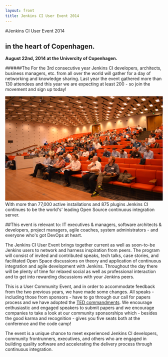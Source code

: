```yaml
---
layout: front
title: Jenkins CI User Event 2014 
---
```

#Jenkins CI User Event 2014

## in the heart of Copenhagen.

__August 22nd, 2014 at the Univercity of Copenhagen.__

######The For the 3rd consecutive year Jenkins CI developers, architects, business managers, etc. from all over the world will gather for a day of networking and knowledge sharing. Last year the event gathered more than 130 attendees and this year we are expecting at least 200 - so join the movement and sign up today!

<a href="https://plus.google.com/photos/112243565708972138490/albums/5922621584844676529" target="_blank">
<img src="/images/jci2014.png" class="stdright" style="width:500."></a>
With more than 77,000 active installations and 875 plugins Jenkins CI continues to be the world's’ leading Open Source continuous integration server. 

##This event is relevant to:
IT executives & managers, software architects & developers, project managers, agile coaches, system administrators - and everyone who's got DevOps at heart.

The Jenkins CI User Event brings together current as well as soon-to-be Jenkins users to network and harness inspiration from peers. The program will consist of invited and contributed speaks, tech talks, case stories, and facilitated Open Space discussions on theory and application of continuous integration and agile development with Jenkins. Throughout the day there will be plenty of time for relaxed social as well as professional interaction and to get into rewarding discussions with your Jenkins peers.

This is a User Community Event, and in order to accommodate feedback from the two previous years, we have made some changes. All speaks - including those from sponsors - have to go through our call for papers process and we have adopted the [TED commandments](/agenda/program). We encourage enthusiastic and engaged speakers to submit papers and we encourage companies to take a look at our community sponsorships which - besides the good karma and recognition - gives you five seats both at the conference and the code camp!

The event is a unique chance to meet experienced Jenkins CI developers, community frontrunners, executives, and others who are engaged in building quality software and accelerating the delivery process through continuous integration. 



